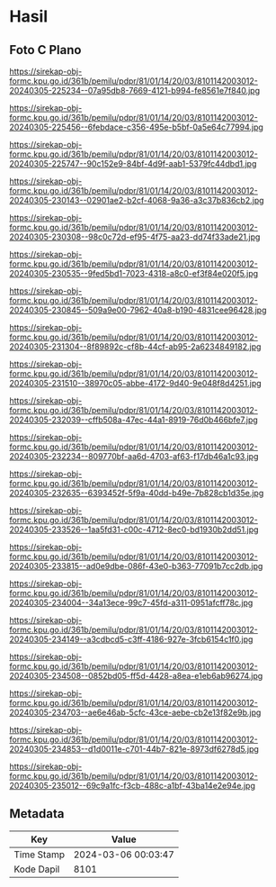 # Hasil

## Foto C Plano

https://sirekap-obj-formc.kpu.go.id/361b/pemilu/pdpr/81/01/14/20/03/8101142003012-20240305-225234--07a95db8-7669-4121-b994-fe8561e7f840.jpg

https://sirekap-obj-formc.kpu.go.id/361b/pemilu/pdpr/81/01/14/20/03/8101142003012-20240305-225456--6febdace-c356-495e-b5bf-0a5e64c77994.jpg

https://sirekap-obj-formc.kpu.go.id/361b/pemilu/pdpr/81/01/14/20/03/8101142003012-20240305-225747--90c152e9-84bf-4d9f-aab1-5379fc44dbd1.jpg

https://sirekap-obj-formc.kpu.go.id/361b/pemilu/pdpr/81/01/14/20/03/8101142003012-20240305-230143--02901ae2-b2cf-4068-9a36-a3c37b836cb2.jpg

https://sirekap-obj-formc.kpu.go.id/361b/pemilu/pdpr/81/01/14/20/03/8101142003012-20240305-230308--98c0c72d-ef95-4f75-aa23-dd74f33ade21.jpg

https://sirekap-obj-formc.kpu.go.id/361b/pemilu/pdpr/81/01/14/20/03/8101142003012-20240305-230535--9fed5bd1-7023-4318-a8c0-ef3f84e020f5.jpg

https://sirekap-obj-formc.kpu.go.id/361b/pemilu/pdpr/81/01/14/20/03/8101142003012-20240305-230845--509a9e00-7962-40a8-b190-4831cee96428.jpg

https://sirekap-obj-formc.kpu.go.id/361b/pemilu/pdpr/81/01/14/20/03/8101142003012-20240305-231304--8f89892c-cf8b-44cf-ab95-2a6234849182.jpg

https://sirekap-obj-formc.kpu.go.id/361b/pemilu/pdpr/81/01/14/20/03/8101142003012-20240305-231510--38970c05-abbe-4172-9d40-9e048f8d4251.jpg

https://sirekap-obj-formc.kpu.go.id/361b/pemilu/pdpr/81/01/14/20/03/8101142003012-20240305-232039--cffb508a-47ec-44a1-8919-76d0b466bfe7.jpg

https://sirekap-obj-formc.kpu.go.id/361b/pemilu/pdpr/81/01/14/20/03/8101142003012-20240305-232234--809770bf-aa6d-4703-af63-f17db46a1c93.jpg

https://sirekap-obj-formc.kpu.go.id/361b/pemilu/pdpr/81/01/14/20/03/8101142003012-20240305-232635--6393452f-5f9a-40dd-b49e-7b828cb1d35e.jpg

https://sirekap-obj-formc.kpu.go.id/361b/pemilu/pdpr/81/01/14/20/03/8101142003012-20240305-233526--1aa5fd31-c00c-4712-8ec0-bd1930b2dd51.jpg

https://sirekap-obj-formc.kpu.go.id/361b/pemilu/pdpr/81/01/14/20/03/8101142003012-20240305-233815--ad0e9dbe-086f-43e0-b363-77091b7cc2db.jpg

https://sirekap-obj-formc.kpu.go.id/361b/pemilu/pdpr/81/01/14/20/03/8101142003012-20240305-234004--34a13ece-99c7-45fd-a311-0951afcff78c.jpg

https://sirekap-obj-formc.kpu.go.id/361b/pemilu/pdpr/81/01/14/20/03/8101142003012-20240305-234149--a3cdbcd5-c3ff-4186-927e-3fcb6154c1f0.jpg

https://sirekap-obj-formc.kpu.go.id/361b/pemilu/pdpr/81/01/14/20/03/8101142003012-20240305-234508--0852bd05-ff5d-4428-a8ea-e1eb6ab96274.jpg

https://sirekap-obj-formc.kpu.go.id/361b/pemilu/pdpr/81/01/14/20/03/8101142003012-20240305-234703--ae6e46ab-5cfc-43ce-aebe-cb2e13f82e9b.jpg

https://sirekap-obj-formc.kpu.go.id/361b/pemilu/pdpr/81/01/14/20/03/8101142003012-20240305-234853--d1d0011e-c701-44b7-821e-8973df6278d5.jpg

https://sirekap-obj-formc.kpu.go.id/361b/pemilu/pdpr/81/01/14/20/03/8101142003012-20240305-235012--69c9a1fc-f3cb-488c-a1bf-43ba14e2e94e.jpg


## Metadata

| Key        | Value               |
| ---------- | ------------------- |
| Time Stamp | 2024-03-06 00:03:47 |
| Kode Dapil | 8101                |



